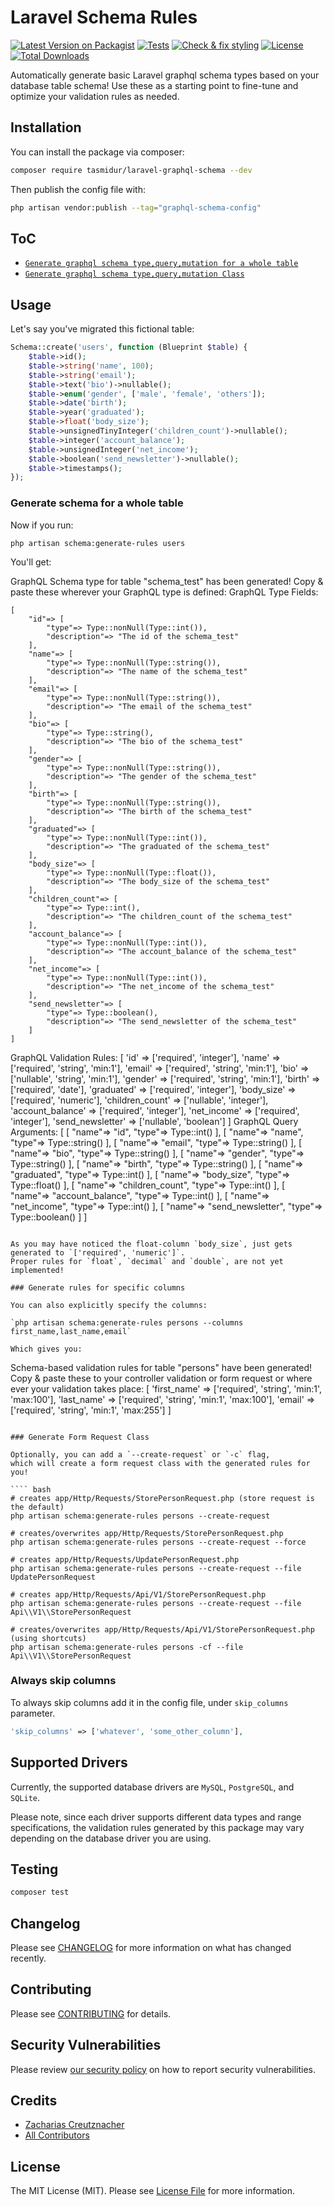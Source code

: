 # Laravel Schema Rules

[![Latest Version on Packagist](https://img.shields.io/packagist/v/laracraft-tech/laravel-schema-rules.svg?style=flat-square)](https://packagist.org/packages/laracraft-tech/laravel-schema-rules)
[![Tests](https://github.com/laracraft-tech/laravel-schema-rules/actions/workflows/run-tests.yml/badge.svg?branch=main)](https://github.com/laracraft-tech/laravel-schema-rules/actions/workflows/run-tests.yml)
[![Check & fix styling](https://github.com/laracraft-tech/laravel-schema-rules/actions/workflows/fix-php-code-style-issues.yml/badge.svg?branch=main)](https://github.com/laracraft-tech/laravel-schema-rules/actions/workflows/fix-php-code-style-issues.yml)
[![License](https://img.shields.io/packagist/l/laracraft-tech/laravel-schema-rules.svg?style=flat-square)](https://packagist.org/packages/laracraft-tech/laravel-schema-rules)
[![Total Downloads](https://img.shields.io/packagist/dt/laracraft-tech/laravel-schema-rules.svg?style=flat-square)](https://packagist.org/packages/laracraft-tech/laravel-schema-rules)

Automatically generate basic Laravel graphql schema types based on your database table schema!
Use these as a starting point to fine-tune and optimize your validation rules as needed. 

## Installation

You can install the package via composer:

```bash
composer require tasmidur/laravel-graphql-schema --dev
```

Then publish the config file with:

```bash
php artisan vendor:publish --tag="graphql-schema-config"
```

## ToC

- [`Generate graphql schema type,query,mutation for a whole table`](#generate-type-query-mutation-for-a-whole-table)
- [`Generate graphql schema type,query,mutation Class`](#generate-type-query-mutation-for-a-whole-class)

## Usage

Let's say you've migrated this fictional table:

````php
Schema::create('users', function (Blueprint $table) {
    $table->id();
    $table->string('name', 100);
    $table->string('email');
    $table->text('bio')->nullable();
    $table->enum('gender', ['male', 'female', 'others']);
    $table->date('birth');
    $table->year('graduated');
    $table->float('body_size');
    $table->unsignedTinyInteger('children_count')->nullable();
    $table->integer('account_balance');
    $table->unsignedInteger('net_income');
    $table->boolean('send_newsletter')->nullable();
    $table->timestamps();
});
````

### Generate schema for a whole table

Now if you run:

`php artisan schema:generate-rules users`

You'll get:

GraphQL Schema type for table "schema_test" has been generated!
Copy & paste these wherever your GraphQL type is defined:
GraphQL Type Fields:
```
[
    "id"=> [
        "type"=> Type::nonNull(Type::int()),
        "description"=> "The id of the schema_test"
    ],
    "name"=> [
        "type"=> Type::nonNull(Type::string()),
        "description"=> "The name of the schema_test"
    ],
    "email"=> [
        "type"=> Type::nonNull(Type::string()),
        "description"=> "The email of the schema_test"
    ],
    "bio"=> [
        "type"=> Type::string(),
        "description"=> "The bio of the schema_test"
    ],
    "gender"=> [
        "type"=> Type::nonNull(Type::string()),
        "description"=> "The gender of the schema_test"
    ],
    "birth"=> [
        "type"=> Type::nonNull(Type::string()),
        "description"=> "The birth of the schema_test"
    ],
    "graduated"=> [
        "type"=> Type::nonNull(Type::int()),
        "description"=> "The graduated of the schema_test"
    ],
    "body_size"=> [
        "type"=> Type::nonNull(Type::float()),
        "description"=> "The body_size of the schema_test"
    ],
    "children_count"=> [
        "type"=> Type::int(),
        "description"=> "The children_count of the schema_test"
    ],
    "account_balance"=> [
        "type"=> Type::nonNull(Type::int()),
        "description"=> "The account_balance of the schema_test"
    ],
    "net_income"=> [
        "type"=> Type::nonNull(Type::int()),
        "description"=> "The net_income of the schema_test"
    ],
    "send_newsletter"=> [
        "type"=> Type::boolean(),
        "description"=> "The send_newsletter of the schema_test"
    ]
]
```
GraphQL Validation Rules:
[
    'id' => ['required', 'integer'],
    'name' => ['required', 'string', 'min:1'],
    'email' => ['required', 'string', 'min:1'],
    'bio' => ['nullable', 'string', 'min:1'],
    'gender' => ['required', 'string', 'min:1'],
    'birth' => ['required', 'date'],
    'graduated' => ['required', 'integer'],
    'body_size' => ['required', 'numeric'],
    'children_count' => ['nullable', 'integer'],
    'account_balance' => ['required', 'integer'],
    'net_income' => ['required', 'integer'],
    'send_newsletter' => ['nullable', 'boolean']
]
GraphQL Query Arguments:
[
    [
        "name"=> "id",
        "type"=> Type::int()
    ],
    [
        "name"=> "name",
        "type"=> Type::string()
    ],
    [
        "name"=> "email",
        "type"=> Type::string()
    ],
    [
        "name"=> "bio",
        "type"=> Type::string()
    ],
    [
        "name"=> "gender",
        "type"=> Type::string()
    ],
    [
        "name"=> "birth",
        "type"=> Type::string()
    ],
    [
        "name"=> "graduated",
        "type"=> Type::int()
    ],
    [
        "name"=> "body_size",
        "type"=> Type::float()
    ],
    [
        "name"=> "children_count",
        "type"=> Type::int()
    ],
    [
        "name"=> "account_balance",
        "type"=> Type::int()
    ],
    [
        "name"=> "net_income",
        "type"=> Type::int()
    ],
    [
        "name"=> "send_newsletter",
        "type"=> Type::boolean()
    ]
]

```

As you may have noticed the float-column `body_size`, just gets generated to `['required', 'numeric']`.
Proper rules for `float`, `decimal` and `double`, are not yet implemented! 

### Generate rules for specific columns

You can also explicitly specify the columns:

`php artisan schema:generate-rules persons --columns first_name,last_name,email`

Which gives you:
````
Schema-based validation rules for table "persons" have been generated!
Copy & paste these to your controller validation or form request or where ever your validation takes place:
[
    'first_name' => ['required', 'string', 'min:1', 'max:100'],
    'last_name' => ['required', 'string', 'min:1', 'max:100'],
    'email' => ['required', 'string', 'min:1', 'max:255']
]
````

### Generate Form Request Class

Optionally, you can add a `--create-request` or `-c` flag,
which will create a form request class with the generated rules for you!

```` bash
# creates app/Http/Requests/StorePersonRequest.php (store request is the default)
php artisan schema:generate-rules persons --create-request 

# creates/overwrites app/Http/Requests/StorePersonRequest.php
php artisan schema:generate-rules persons --create-request --force
 
# creates app/Http/Requests/UpdatePersonRequest.php
php artisan schema:generate-rules persons --create-request --file UpdatePersonRequest

# creates app/Http/Requests/Api/V1/StorePersonRequest.php
php artisan schema:generate-rules persons --create-request --file Api\\V1\\StorePersonRequest

# creates/overwrites app/Http/Requests/Api/V1/StorePersonRequest.php (using shortcuts)
php artisan schema:generate-rules persons -cf --file Api\\V1\\StorePersonRequest
````

### Always skip columns

To always skip columns add it in the config file, under `skip_columns` parameter.

```php
'skip_columns' => ['whatever', 'some_other_column'],
```


## Supported Drivers

Currently, the supported database drivers are `MySQL`, `PostgreSQL`, and `SQLite`.

Please note, since each driver supports different data types and range specifications,
the validation rules generated by this package may vary depending on the database driver you are using.

## Testing

```bash
composer test
```

## Changelog

Please see [CHANGELOG](CHANGELOG.md) for more information on what has changed recently.

## Contributing

Please see [CONTRIBUTING](CONTRIBUTING.md) for details.

## Security Vulnerabilities

Please review [our security policy](../../security/policy) on how to report security vulnerabilities.

## Credits

- [Zacharias Creutznacher](https://github.com/laracraft-tech)
- [All Contributors](../../contributors)

## License

The MIT License (MIT). Please see [License File](LICENSE.md) for more information.
